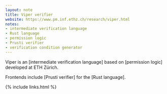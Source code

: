 ```yaml
---
layout: note
title: Viper verifier
website: https://www.pm.inf.ethz.ch/research/viper.html
notes:
- intermediate verification language
- Rust language
- permission logic
- Prusti verifier
- verification condition generator
---
```


Viper is an [intermediate verification language] based on
[permission logic] developed at ETH Zürich.

Frontends include [Prusti verifier] for the [Rust language].

{% include links.html %}
